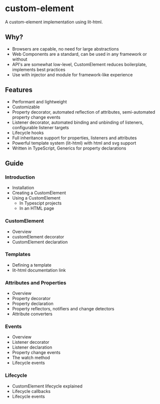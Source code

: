 # custom-element
A custom-element implementation using lit-html.

## Why?
* Browsers are capable, no need for large abstractions
* Web Components are a standard, can be used in any framework or without
* API's are somewhat low-level, CustomElement reduces boilerplate, implements best practices
* Use with injector and module for framework-like experience

## Features
* Performant and lightweight
* Customizable
* Property decorator, automated reflection of attributes, semi-automated property change events
* Listener decorator, automated binding and unbinding of listeners, configurable listener targets
* Lifecycle hooks
* Full inheritance support for properties, listeners and attributes
* Powerful template system (lit-html) with html and svg support
* Written in TypeScript, Generics for property declarations

## Guide

### Introduction
* Installation
* Creating a CustomElement
* Using a CustomElement
  * In Typescipt projects
  * In an HTML page

### CustomElement
* Overview
* customElement decorator
* CustomElement declaration

### Templates
* Defining a template
* lit-html documentation link

### Attributes and Properties
* Overview
* Property decorator
* Property declaration
* Property reflectors, notifiers and change detectors
* Attribute converters

### Events
* Overview
* Listener decorator
* Listener declaration
* Property change events
* The watch method
* Lifecycle events

### Lifecycle
* CustomElement lifecycle explained
* Lifecycle callbacks
* Lifecycle events

